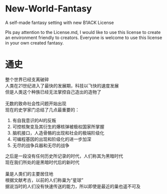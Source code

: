 # New-World-Fantasy
A self-made fantasy setting with new B1ACK License

Pls pay attention to the License.md, I would like to use this license to create an environment friendly to creators.
Everyone is welcome to use this license in your own created fantasy.

# 通史
整个世界已经支离破碎<br>
人类在21世纪进入了最快的发展期，科技以飞快的速度发展<br>
但是人类这个种族已经无法掌控自己造出的造物了<br>
<br>
无数的致命社会性问题开始出现<br>
现在的史学家门总结了几点最重要的：
1. 有自我意识的AI的反叛<br>
2. 可控核聚变及其衍生的爆核弹被极权国家所掌握<br>
3. 脑机接口，人造骨骼的出现和社会的极端阶级化<br>
4. 可编程基因的出现和阶级化的进一步加深<br>
5. 无尽的战争兵器和无尽的战争<br>

之后是一段没有任何历史所记录的时代，人们称其为黑暗时代<br>
现在我们所处的是黑暗时代后的新时代<br>
<br>
巢是人类们的主要居住地<br>
根据文献考古，以前的人们称巢为“星球”<br>
据说当时的人们没有快速传送的能力，所以即使是最近的巢也遥不可及<br>
